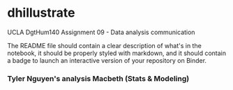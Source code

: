 # dhillustrate
UCLA DgtHum140 Assignment 09 - Data analysis communication

The README file should contain a clear description of what's in the notebook, it should be properly styled with markdown, and it should contain a badge to launch an interactive version of your repository on Binder.

### Tyler Nguyen's analysis Macbeth (Stats & Modeling)

